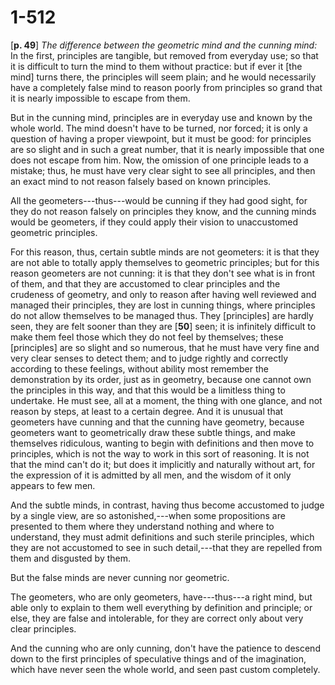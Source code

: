 # 1-512

[**p. 49**] *The difference between the geometric mind and the cunning
mind:* In the first, principles are tangible, but removed from
everyday use; so that it is difficult to turn the mind to them without
practice: but if ever it [the mind] turns there, the principles will
seem plain; and he would necessarily have a completely false mind to
reason poorly from principles so grand that it is nearly impossible to
escape from them.

But in the cunning mind, principles are in everyday use and known by
the whole world.  The mind doesn't have to be turned, nor forced; it is
only a question of having a proper viewpoint, but it must be good: for
principles are so slight and in such a great number, that it is nearly
impossible that one does not escape from him.  Now, the omission of
one principle leads to a mistake; thus, he must have very clear sight
to see all principles, and then an exact mind to not reason falsely
based on known principles.

All the geometers---thus---would be cunning if they had good sight, for
they do not reason falsely on principles they know, and the cunning
minds would be geometers, if they could apply their vision to
unaccustomed geometric principles.

For this reason, thus, certain subtle minds are not geometers: it is
that they are not able to totally apply themselves to geometric
principles; but for this reason geometers are not cunning: it is that
they don't see what is in front of them, and that they are accustomed
to clear principles and the crudeness of geometry, and only to reason
after having well reviewed and managed their principles, they are lost
in cunning things, where principles do not allow themselves to be
managed thus.  They [principles] are hardly seen, they are felt sooner
than they are [**50**] seen; it is infinitely difficult to make them
feel those which they do not feel by themselves; these [principles]
are so slight and so numerous, that he must have very fine and very
clear senses to detect them; and to judge rightly and correctly
according to these feelings, without ability most remember the
demonstration by its order, just as in geometry, because one cannot
own the principles in this way, and that this would be a limitless
thing to undertake.  He must see, all at a moment, the thing with one
glance, and not reason by steps, at least to a certain degree.  And it
is unusual that geometers have cunning and that the cunning have
geometry, because geometers want to geometrically draw these subtle
things, and make themselves ridiculous, wanting to begin with
definitions and then move to principles, which is not the way to work
in this sort of reasoning.  It is not that the mind can't do it; but
does it implicitly and naturally without art, for the expression of it
is admitted by all men, and the wisdom of it only appears to few men.

And the subtle minds, in contrast, having thus become accustomed to
judge by a single view, are so astonished,---when some propositions
are presented to them where they understand nothing and where to
understand, they must admit definitions and such sterile principles,
which they are not accustomed to see in such detail,---that they are
repelled from them and disgusted by them.

But the false minds are never cunning nor geometric.

The geometers, who are only geometers, have---thus---a right mind, but
able only to explain to them well everything by definition and
principle; or else, they are false and intolerable, for they are
correct only about very clear principles.

And the cunning who are only cunning, don't have the patience to
descend down to the first principles of speculative things and of the
imagination, which have never seen the whole world, and seen past
custom completely.
